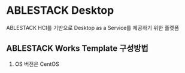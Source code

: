 # ABLESTACK Desktop
 ABLESTACK HCI를 기반으로 Desktop as a Service를 제공하기 위한 플랫폼

## ABLESTACK Works Template 구성방법

  1. OS 버전은 CentOS
